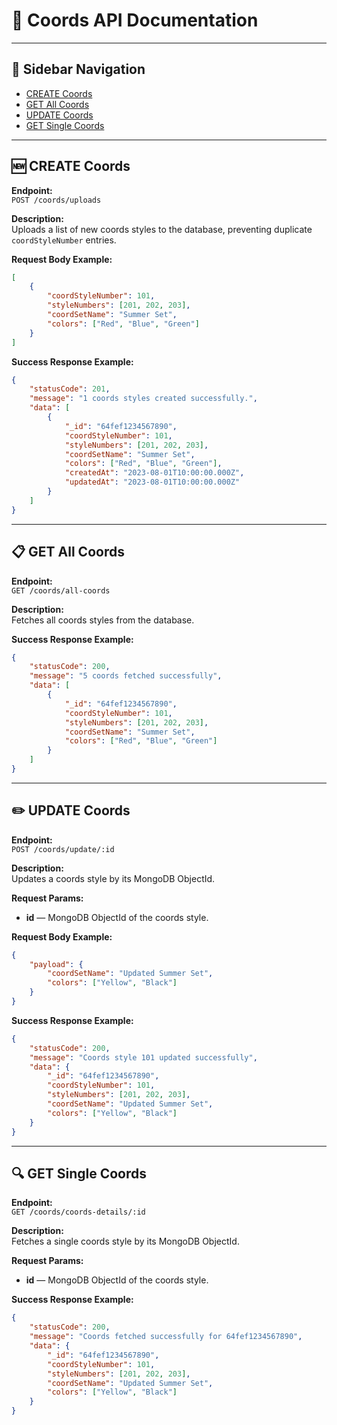 # 📄 Coords API Documentation

---

## 📌 Sidebar Navigation
- [CREATE Coords](#create-coords)
- [GET All Coords](#get-all-coords)
- [UPDATE Coords](#update-coords)
- [GET Single Coords](#get-single-coords)

---

## 🆕 CREATE Coords

**Endpoint:**  
`POST /coords/uploads`

**Description:**  
Uploads a list of new coords styles to the database, preventing duplicate `coordStyleNumber` entries.

**Request Body Example:**
```json
[
    {
        "coordStyleNumber": 101,
        "styleNumbers": [201, 202, 203],
        "coordSetName": "Summer Set",
        "colors": ["Red", "Blue", "Green"]
    }
]
```

**Success Response Example:**
```json
{
    "statusCode": 201,
    "message": "1 coords styles created successfully.",
    "data": [
        {
            "_id": "64fef1234567890",
            "coordStyleNumber": 101,
            "styleNumbers": [201, 202, 203],
            "coordSetName": "Summer Set",
            "colors": ["Red", "Blue", "Green"],
            "createdAt": "2023-08-01T10:00:00.000Z",
            "updatedAt": "2023-08-01T10:00:00.000Z"
        }
    ]
}
```

---

## 📋 GET All Coords

**Endpoint:**  
`GET /coords/all-coords`

**Description:**  
Fetches all coords styles from the database.

**Success Response Example:**
```json
{
    "statusCode": 200,
    "message": "5 coords fetched successfully",
    "data": [
        {
            "_id": "64fef1234567890",
            "coordStyleNumber": 101,
            "styleNumbers": [201, 202, 203],
            "coordSetName": "Summer Set",
            "colors": ["Red", "Blue", "Green"]
        }
    ]
}
```

---

## ✏️ UPDATE Coords

**Endpoint:**  
`POST /coords/update/:id`

**Description:**  
Updates a coords style by its MongoDB ObjectId.

**Request Params:**  
- **id** — MongoDB ObjectId of the coords style.

**Request Body Example:**
```json
{
    "payload": {
        "coordSetName": "Updated Summer Set",
        "colors": ["Yellow", "Black"]
    }
}
```

**Success Response Example:**
```json
{
    "statusCode": 200,
    "message": "Coords style 101 updated successfully",
    "data": {
        "_id": "64fef1234567890",
        "coordStyleNumber": 101,
        "styleNumbers": [201, 202, 203],
        "coordSetName": "Updated Summer Set",
        "colors": ["Yellow", "Black"]
    }
}
```

---

## 🔍 GET Single Coords

**Endpoint:**  
`GET /coords/coords-details/:id`

**Description:**  
Fetches a single coords style by its MongoDB ObjectId.

**Request Params:**  
- **id** — MongoDB ObjectId of the coords style.

**Success Response Example:**
```json
{
    "statusCode": 200,
    "message": "Coords fetched successfully for 64fef1234567890",
    "data": {
        "_id": "64fef1234567890",
        "coordStyleNumber": 101,
        "styleNumbers": [201, 202, 203],
        "coordSetName": "Updated Summer Set",
        "colors": ["Yellow", "Black"]
    }
}
```
